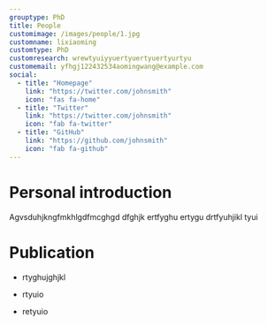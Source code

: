```yaml
---
grouptype: PhD
title: People
customimage: /images/people/1.jpg
customname: lixiaoming
customtype: PhD
customresearch: wrewtyuiyyuertyuertyuertyurtyu
customemail: yfhgj122432534aomingwang@example.com
social:
  - title: "Homepage"
    link: "https://twitter.com/johnsmith"
    icon: "fas fa-home"
  - title: "Twitter"
    link: "https://twitter.com/johnsmith"
    icon: "fab fa-twitter"
  - title: "GitHub"
    link: "https://github.com/johnsmith"
    icon: "fab fa-github"
---
```


# Personal introduction
Agvsduhjkngfmkhlgdfmcghgd dfghjk ertfyghu ertygu drtfyuhjikl tyui



# Publication
- rtyghujghjkl

- rtyuio

- retyuio

